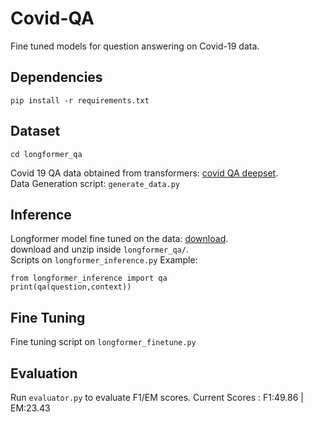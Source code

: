 # Covid-QA
Fine tuned models for question answering on Covid-19 data.   

## Dependencies
`pip install -r requirements.txt`

## Dataset

```
cd longformer_qa
```
Covid 19 QA data obtained from transformers: [covid QA deepset](https://huggingface.co/datasets/covid_qa_deepset).  
Data Generation script: `generate_data.py`

## Inference

Longformer model fine tuned on the data: [download](https://drive.google.com/file/d/1z4XnRyb6u4fi86vwCm6AlkpZnW4PeE65/view?usp=sharing).  
download and unzip inside `longformer_qa/`.   
Scripts on `longformer_inference.py`
Example:
 ```
 from longformer_inference import qa
 print(qa(question,context))
 ```

## Fine Tuning

Fine tuning script on `longformer_finetune.py`

## Evaluation

Run `evaluator.py` to evaluate F1/EM scores. Current Scores : F1:49.86 | EM:23.43



